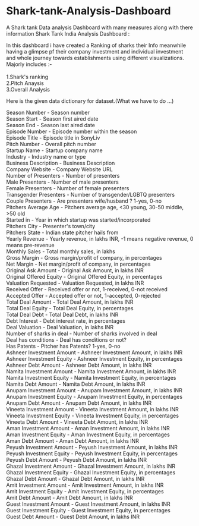 # Shark-tank-Analysis-Dashboard
A Shark tank Data analysis Dashboard with many measures along with there information 
Shark Tank India Analysis Dashboard :

In this dashboard i have created a Ranking of sharks their Info meanwhile having a glimpse pf their company investment and individual investment and whole journey towards establishments using different visualizations.<br>
Majorly includes :-<br>
<br>
1.Shark's ranking<br>
2.Pitch Anaysis<br>
3.Overall Analysis<br>

Here is the given data dictionary for dataset.(What we have to do ...) <br>

Season Number - Season number <br>
Season Start - Season first aired date <br>
Season End - Season last aired date <br>
Episode Number - Episode number within the season <br>
Episode Title - Episode title in SonyLiv <br>
Pitch Number - Overall pitch number<br>
Startup Name - Startup company name<br>
Industry - Industry name or type<br>
Business Description - Business Description<br>
Company Website - Company Website URL<br>
Number of Presenters - Number of presenters<br>
Male Presenters - Number of male presenters<br>
Female Presenters - Number of female presenters<br>
Transgender Presenters - Number of transgender/LGBTQ presenters<br>
Couple Presenters - Are presenters wife/husband ? 1-yes, 0-no<br>
Pitchers Average Age - Pitchers average age, <30 young, 30-50 middle, >50 old<br>
Started in - Year in which startup was started/incorporated<br>
Pitchers City - Presenter's town/city<br>
Pitchers State - Indian state pitcher hails from<br>
Yearly Revenue - Yearly revenue, in lakhs INR, -1 means negative revenue, 0 means pre-revenue<br>
Monthly Sales - Total monthly sales, in lakhs<br>
Gross Margin - Gross margin/profit of company, in percentages<br>
Net Margin - Net margin/profit of company, in percentages<br>
Original Ask Amount - Original Ask Amount, in lakhs INR<br>
Original Offered Equity - Original Offered Equity, in percentages<br>
Valuation Requested - Valuation Requested, in lakhs INR<br>
Received Offer - Received offer or not, 1-received, 0-not received<br>
Accepted Offer - Accepted offer or not, 1-accepted, 0-rejected<br>
Total Deal Amount - Total Deal Amount, in lakhs INR<br>
Total Deal Equity - Total Deal Equity, in percentages<br>
Total Deal Debt - Total Deal Debt, in lakhs INR<br>
Debt Interest - Debt interest rate, in percentages<br>
Deal Valuation - Deal Valuation, in lakhs INR<br>
Number of sharks in deal - Number of sharks involved in deal<br>
Deal has conditions - Deal has conditions or not?<br>
Has Patents - Pitcher has Patents? 1-yes, 0-no<br>
Ashneer Investment Amount - Ashneer Investment Amount, in lakhs INR<br>
Ashneer Investment Equity - Ashneer Investment Equity, in percentages<br>
Ashneer Debt Amount - Ashneer Debt Amount, in lakhs INR<br>
Namita Investment Amount - Namita Investment Amount, in lakhs INR<br>
Namita Investment Equity - Namita Investment Equity, in percentages<br>
Namita Debt Amount - Namita Debt Amount, in lakhs INR<br>
Anupam Investment Amount - Anupam Investment Amount, in lakhs INR<br>
Anupam Investment Equity - Anupam Investment Equity, in percentages<br>
Anupam Debt Amount - Anupam Debt Amount, in lakhs INR<br>
Vineeta Investment Amount - Vineeta Investment Amount, in lakhs INR<br>
Vineeta Investment Equity - Vineeta Investment Equity, in percentages<br>
Vineeta Debt Amount - Vineeta Debt Amount, in lakhs INR<br>
Aman Investment Amount - Aman Investment Amount, in lakhs INR<br>
Aman Investment Equity - Aman Investment Equity, in percentages<br>
Aman Debt Amount - Aman Debt Amount, in lakhs INR<br>
Peyush Investment Amount - Peyush Investment Amount, in lakhs INR<br>
Peyush Investment Equity - Peyush Investment Equity, in percentages<br>
Peyush Debt Amount - Peyush Debt Amount, in lakhs INR<br>
Ghazal Investment Amount - Ghazal Investment Amount, in lakhs INR<br>
Ghazal Investment Equity - Ghazal Investment Equity, in percentages<br>
Ghazal Debt Amount - Ghazal Debt Amount, in lakhs INR<br>
Amit Investment Amount - Amit Investment Amount, in lakhs INR<br>
Amit Investment Equity - Amit Investment Equity, in percentages<br>
Amit Debt Amount - Amit Debt Amount, in lakhs INR<br>
Guest Investment Amount - Guest Investment Amount, in lakhs INR<br>
Guest Investment Equity - Guest Investment Equity, in percentages<br>
Guest Debt Amount - Guest Debt Amount, in lakhs INR<br>
